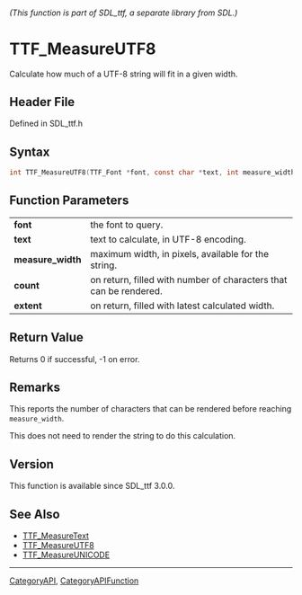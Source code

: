 ###### (This function is part of SDL_ttf, a separate library from SDL.)
# TTF_MeasureUTF8

Calculate how much of a UTF-8 string will fit in a given width.

## Header File

Defined in SDL_ttf.h

## Syntax

```c
int TTF_MeasureUTF8(TTF_Font *font, const char *text, int measure_width, int *extent, int *count);

```

## Function Parameters

|                       |                                                                   |
| --------------------- | ----------------------------------------------------------------- |
| **font**              | the font to query.                                                |
| **text**              | text to calculate, in UTF-8 encoding.                             |
| **measure_width**     | maximum width, in pixels, available for the string.               |
| **count**             | on return, filled with number of characters that can be rendered. |
| **extent**            | on return, filled with latest calculated width.                   |

## Return Value

Returns 0 if successful, -1 on error.

## Remarks

This reports the number of characters that can be rendered before reaching
`measure_width`.

This does not need to render the string to do this calculation.

## Version

This function is available since SDL_ttf 3.0.0.

## See Also

- [TTF_MeasureText](TTF_MeasureText)
- [TTF_MeasureUTF8](TTF_MeasureUTF8)
- [TTF_MeasureUNICODE](TTF_MeasureUNICODE)

----
[CategoryAPI](CategoryAPI), [CategoryAPIFunction](CategoryAPIFunction)


